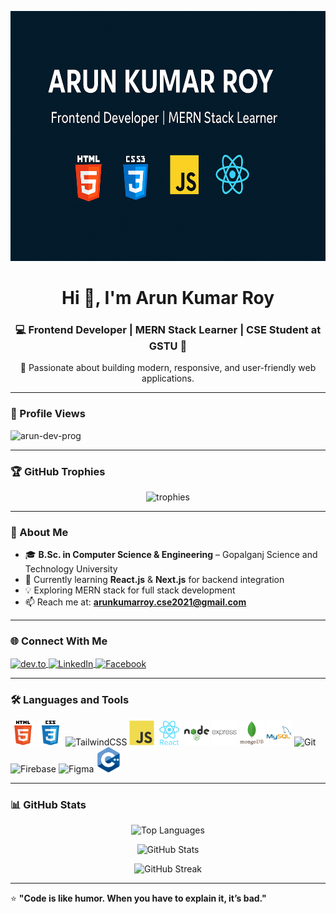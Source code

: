 <!-- Banner Image -->
<p align="center">
  <img src="https://raw.githubusercontent.com/Arun-DEV-prog/Arun-DEV-prog/main/banner (2).png" alt="Arun Kumar Roy - Banner" height="400"/>
</p>

<h1 align="center">Hi 👋, I'm Arun Kumar Roy</h1>
<h3 align="center">💻 Frontend Developer | MERN Stack Learner | CSE Student at GSTU 🚀</h3>

<p align="center">
  🌱 Passionate about building modern, responsive, and user-friendly web applications.
</p>

---

### 👀 Profile Views
<p align="left">
  <img src="https://komarev.com/ghpvc/?username=arun-dev-prog&label=Profile%20views&color=0e75b6&style=flat" alt="arun-dev-prog" />
</p>

---

### 🏆 GitHub Trophies
<p align="center">
  <img src="https://github-profile-trophy.vercel.app/?username=arun-dev-prog&theme=radical&margin-w=10&margin-h=10" alt="trophies"/>
</p>

---

### 🚀 About Me
- 🎓 **B.Sc. in Computer Science & Engineering** – Gopalganj Science and Technology University  
- 🌱 Currently learning **React.js** & **Next.js** for backend integration  
- 💡 Exploring MERN stack for full stack development  
- 📫 Reach me at: **arunkumarroy.cse2021@gmail.com**

---

### 🌐 Connect With Me
<p align="left">
<a href="https://dev.to/arunkumarroy" target="blank">
  <img align="center" src="https://raw.githubusercontent.com/rahuldkjain/github-profile-readme-generator/master/src/images/icons/Social/devto.svg" alt="dev.to" height="30" width="40" />
</a>
<a href="https://linkedin.com/in/arunkumar-roy-bb1251227" target="blank">
  <img align="center" src="https://raw.githubusercontent.com/rahuldkjain/github-profile-readme-generator/master/src/images/icons/Social/linked-in-alt.svg" alt="LinkedIn" height="30" width="40" />
</a>
<a href="https://facebook.com/arunkumar.roy.52090008" target="blank">
  <img align="center" src="https://raw.githubusercontent.com/rahuldkjain/github-profile-readme-generator/master/src/images/icons/Social/facebook.svg" alt="Facebook" height="30" width="40" />
</a>
</p>

---

### 🛠 Languages and Tools
<p align="left">
  <img src="https://raw.githubusercontent.com/devicons/devicon/master/icons/html5/html5-original-wordmark.svg" alt="HTML5" width="40" height="40"/>
  <img src="https://raw.githubusercontent.com/devicons/devicon/master/icons/css3/css3-original-wordmark.svg" alt="CSS3" width="40" height="40"/>
  <img src="https://www.vectorlogo.zone/logos/tailwindcss/tailwindcss-icon.svg" alt="TailwindCSS" width="40" height="40"/>
  <img src="https://raw.githubusercontent.com/devicons/devicon/master/icons/javascript/javascript-original.svg" alt="JavaScript" width="40" height="40"/>
  <img src="https://raw.githubusercontent.com/devicons/devicon/master/icons/react/react-original-wordmark.svg" alt="React" width="40" height="40"/>
  <img src="https://raw.githubusercontent.com/devicons/devicon/master/icons/nodejs/nodejs-original-wordmark.svg" alt="Node.js" width="40" height="40"/>
  <img src="https://raw.githubusercontent.com/devicons/devicon/master/icons/express/express-original-wordmark.svg" alt="Express.js" width="40" height="40"/>
  <img src="https://raw.githubusercontent.com/devicons/devicon/master/icons/mongodb/mongodb-original-wordmark.svg" alt="MongoDB" width="40" height="40"/>
  <img src="https://raw.githubusercontent.com/devicons/devicon/master/icons/mysql/mysql-original-wordmark.svg" alt="MySQL" width="40" height="40"/>
  <img src="https://www.vectorlogo.zone/logos/git-scm/git-scm-icon.svg" alt="Git" width="40" height="40"/>
  <img src="https://www.vectorlogo.zone/logos/firebase/firebase-icon.svg" alt="Firebase" width="40" height="40"/>
  <img src="https://www.vectorlogo.zone/logos/figma/figma-icon.svg" alt="Figma" width="40" height="40"/>
  <img src="https://raw.githubusercontent.com/devicons/devicon/master/icons/cplusplus/cplusplus-original.svg" alt="C++" width="40" height="40"/>
</p>

---

### 📊 GitHub Stats
<div align="center">

![Top Languages](https://github-readme-stats.vercel.app/api/top-langs/?username=Arun-DEV-prog&layout=compact&theme=tokyonight)

![GitHub Stats](https://github-readme-stats.vercel.app/api?username=Arun-DEV-prog&show_icons=true&theme=tokyonight)

![GitHub Streak](https://github-readme-streak-stats.herokuapp.com/?user=Arun-DEV-prog&theme=tokyonight)

</div>

---

⭐ **"Code is like humor. When you have to explain it, it’s bad."**
